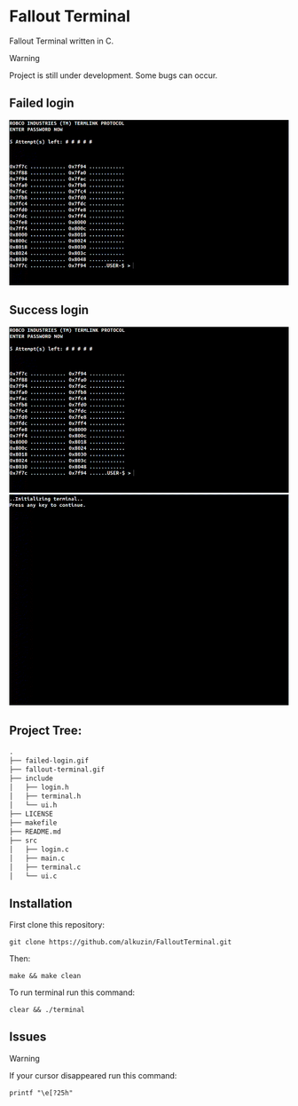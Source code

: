 # Fallout Terminal

Fallout Terminal written in C.

> [!WARNING]
> Project is still under development. Some bugs can occur.

## Failed login
<img src="img/failed-login.gif">

## Success login
<img src="img/success-login.gif">
<br>
<img src="img/fallout-terminal.gif">


## Project Tree:
```
.
├── failed-login.gif
├── fallout-terminal.gif
├── include
│   ├── login.h
│   ├── terminal.h
│   └── ui.h
├── LICENSE
├── makefile
├── README.md
├── src
│   ├── login.c
│   ├── main.c
│   ├── terminal.c
│   └── ui.c
```
## Installation
First clone this repository:
```console
git clone https://github.com/alkuzin/FalloutTerminal.git
```
Then:
```console
make && make clean
```
To run terminal run this command:
```console
clear && ./terminal
```
## Issues
> [!WARNING]
> If your cursor disappeared run this command:
```console
printf "\e[?25h"
```